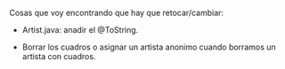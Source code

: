 Cosas que voy encontrando que hay que retocar/cambiar:

 - Artist.java:
 anadir el @ToString.

- Borrar los cuadros o asignar un artista anonimo cuando borramos un artista con cuadros.



